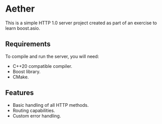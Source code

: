 # Aether
This is a simple HTTP 1.0 server project created as part of an exercise to learn boost.asio.

## Requirements
To compile and run the server, you will need:

- C++20 compatible compiler.
- Boost library.
- CMake.

## Features
- Basic handling of all HTTP methods.
- Routing capabilities.
- Custom error handling.